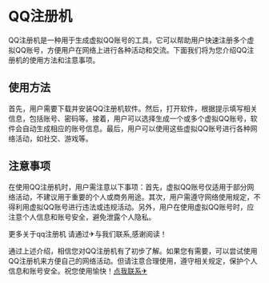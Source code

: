 # QQ注册机

QQ注册机是一种用于生成虚拟QQ账号的工具，它可以帮助用户快速注册多个虚拟QQ账号，方便用户在网络上进行各种活动和交流。下面我们将为您介绍QQ注册机的使用方法和注意事项。

## 使用方法

首先，用户需要下载并安装QQ注册机软件。然后，打开软件，根据提示填写相关信息，包括账号、密码等。接着，用户可以选择生成一个或多个虚拟QQ账号，软件会自动生成相应的账号信息。最后，用户可以使用这些虚拟QQ账号进行各种网络活动，如社交、游戏等。

## 注意事项

在使用QQ注册机时，用户需注意以下事项：首先，虚拟QQ账号仅适用于部分网络活动，不建议用于重要的个人或商务用途。其次，用户需遵守网络使用规定，不得利用虚拟QQ账号进行违法或违规活动。另外，用户在使用虚拟QQ账号时，应注意个人信息和账号安全，避免泄露个人隐私。

更多关于qq注册机 请通过✈与我们联系,感谢阅读！

通过上述介绍，相信您对QQ注册机有了初步了解。如果您有需要，可以尝试使用QQ注册机来方便自己的网络活动。但请注意合理使用，遵守相关规定，保护个人信息和账号安全。祝您使用愉快！[点我联系✈](https://ac.k02.cc)